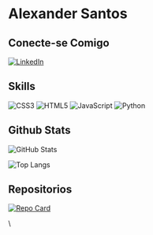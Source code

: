 # Alexander Santos

## Conecte-se Comigo
[![LinkedIn](https://img.shields.io/badge/LinkedIn-001921?style=for-the-badge&logo=linkedin&logoColor=blue)](https://www.linkedin.com/in/alexander-santos-09731a252/)

## Skills
![CSS3](https://img.shields.io/badge/CSS3-001921?style=for-the-badge&logo=css3&logoColor=blue)
![HTML5](https://img.shields.io/badge/HTML5-001921?style=for-the-badge&logo=html5)
![JavaScript](https://img.shields.io/badge/JavaScript-001921?style=for-the-badge&logo=javascript)
![Python](https://img.shields.io/badge/python-001921?style=for-the-badge&logo=python)

## Github Stats
![GitHub Stats](https://github-readme-stats.vercel.app/api?username=etheraurora&theme=transparent&bg_color=001921&border_color=033647&show_icons=true&icon_color=98e0d6&title_color=98e0d6&text_color=FFF&hide=stars&rank_icon=percentile&ring_color=98e0d6)

![Top Langs](https://github-readme-stats-git-masterrstaa-rickstaa.vercel.app/api/top-langs/?username=etheraurora&layout=compact&bg_color=001921&border_color=033647&title_color=98e0d6&text_color=FFF)

## Repositorios

[![Repo Card](https://github-readme-stats.vercel.app/api/pin/?username=etheraurora&repo=Desktop-Project&bg_color=001921&border_color=033647&show_icons=true&icon_color=d16176&title_color=98e0d6&text_color=FFF)](https://github.com/EtherAurora/Desktop-Project)


\\